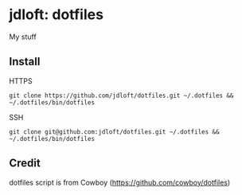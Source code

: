 # jdloft: dotfiles
My stuff

## Install
HTTPS
```
git clone https://github.com/jdloft/dotfiles.git ~/.dotfiles && ~/.dotfiles/bin/dotfiles
```
SSH
```
git clone git@github.com:jdloft/dotfiles.git ~/.dotfiles && ~/.dotfiles/bin/dotfiles
```

## Credit
dotfiles script is from Cowboy (<https://github.com/cowboy/dotfiles>)
